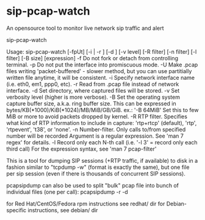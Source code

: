 # sip-pcap-watch
An opensource tool to monitor live network sip traffic and alert 

sip-pcap-watch

Usage: sip-pcap-watch [-fpUt] [-i <interface> | -r <file>] [-d <working directory>]
                   [-v level] [-R filter] [-n filter] [-l filter] [-B size]
                   [expression]
 -f   Do not fork or detach from controlling terminal.
 -p   Do not put the interface into promiscuous mode.
 -U   Make .pcap files writing 'packet-buffered' - slower method,
      but you can use partitially written file anytime, it will be consistent.
 -i   Specify network interface name (i.e. eth0, em1, ppp0, etc).
 -r   Read from .pcap file instead of network interface.
 -d   Set directory, where captured files will be stored.
 -v   Set verbosity level (higher is more verbose).
 -B   Set the operating system capture buffer size, a.k.a. ring buffer size.
      This can be expressed in bytes/KB(*1000)/KiB(*1024)/MB/MiB/GB/GiB. ex.: '-B 64MiB'
      Set this to few MiB or more to avoid packets dropped by kernel.
 -R   RTP filter. Specifies what kind of RTP information to include in capture:
      'rtp+rtcp' (default), 'rtp', 'rtpevent', 't38', or 'none'.
 -n   Number-filter. Only calls to/from specified number will be recorded
      Argument is a regular expression. See 'man 7 regex' for details.
 -l   Record only each N-th call (i.e. '-l 3' = record only each third call)
 For the expression syntax, see 'man 7 pcap-filter'


This is a tool for dumping SIP sessions (+RTP
traffic, if available) to disk in a fashion similar
to "tcpdump -w" (format is exactly the same), but one
file per sip session (even if there is thousands of
concurrent SIP sessions).

pcapsipdump can also be used to split "bulk" pcap file
into bunch of individual files (one per call):
pcapsipdump -r <bulkfile> -d <dir-for-bunch-of-files>

for Red Hat/CentOS/Fedora rpm instructions see redhat/ dir
for Debian-specific instructions, see debian/ dir

